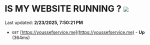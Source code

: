 # IS MY WEBSITE RUNNING ? [![](https://img.shields.io/static/v1?label=Sponsor&message=%E2%9D%A4&logo=GitHub&color=%23fe8e86)](https://github.com/sponsors/Youssef-Lehmam)

Last updated: **2/23/2025, 7:50:21 PM**

- `GET` [https://youssefservice.me](https://youssefservice.me) - **Up** (364ms)
